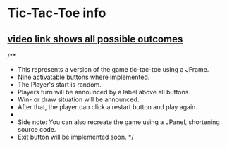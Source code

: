 # Tic-Tac-Toe info
## [video link shows all possible outcomes](https://vimeo.com/433937647)
/**
 * This represents a version of the game tic-tac-toe using a JFrame.
 * Nine activatable buttons where implemented. 
 * The Player's start is random.
 * Players turn will be announced by a label above all buttons.
 * Win- or draw situation will be announced.
 * After that, the player can click a restart button and play again.
 * 
 * Side note: You can also recreate the game using a JPanel, shortening source code.
 * Exit button will be implemented soon.
 */
